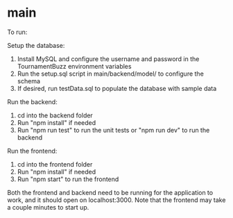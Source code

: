 # main

To run:

Setup the database:
1. Install MySQL and configure the username and password in the TournamentBuzz environment variables
2. Run the setup.sql script in main/backend/model/ to configure the schema
3. If desired, run testData.sql to populate the database with sample data

Run the backend:
1. cd into the backend folder
2. Run "npm install" if needed
3. Run "npm run test" to run the unit tests or "npm run dev" to run the backend

Run the frontend:
1. cd into the frontend folder
2. Run "npm install" if needed
3. Run "npm start" to run the frontend

Both the frontend and backend need to be running for the application to work, and it should open on localhost:3000. Note that the frontend may take a couple minutes to start up.

